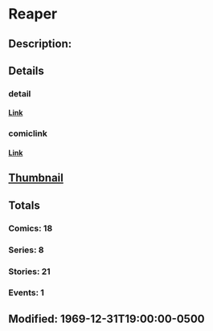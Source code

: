 # Reaper
## Description: 
## Details
### detail
#### [Link](http://marvel.com/characters/1888/reaper?utm_campaign=apiRef&utm_source=225578a89fc76f3d20fbffda5d17a88d)
### comiclink
#### [Link](http://marvel.com/comics/characters/1009532/reaper?utm_campaign=apiRef&utm_source=225578a89fc76f3d20fbffda5d17a88d)
## [Thumbnail](http://i.annihil.us/u/prod/marvel/i/mg/b/40/image_not_available.jpg)
## Totals
### Comics: 18
### Series: 8
### Stories: 21
### Events: 1
## Modified: 1969-12-31T19:00:00-0500